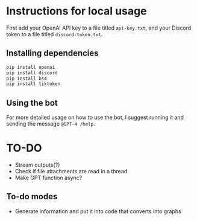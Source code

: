 # Instructions for local usage

First add your OpenAI API key to a file titled `api-key.txt`, and your Discord token to a file titled `discord-token.txt`.

## Installing dependencies

```bash
pip install openai
pip install discord
pip install bs4
pip install tiktoken
```

## Using the bot

For more detailed usage on how to use the bot, I suggest running it and sending the message `@GPT-4 /help`.

# TO-DO

- Stream outputs(?)
- Check if file attachments are read in a thread
- Make GPT function async?

## To-do modes

- Generate information and put it into code that converts into graphs
